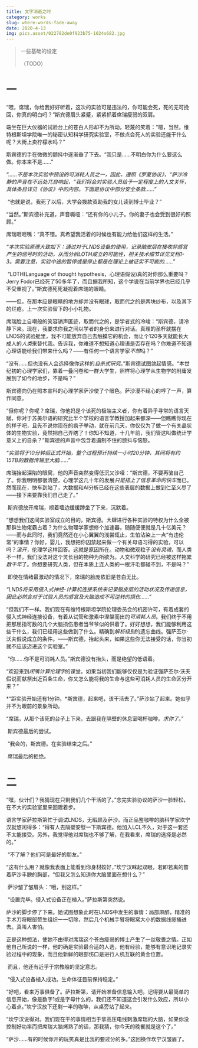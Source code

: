 ```yaml
---
title: 文字消逝之时
category: works
slug: where-words-fade-away
date: 2020-4-13
img: pics.asset/022782de0f923b75-1024x682.jpg
---
```


> 一些基础的设定
>
> <!-- end -->
>
> （TODO）

# 一

“喂，席瑞，你给我好好听着，这次的实验可是违法的，你可能会死，死的无可挽回，你真的明白吗？”斯宾德眉头紧蹙，紧紧抓着席瑞瘦弱的双肩。

​	端坐在巨大仪器的试验台上的苍白人形却不为所动，轻蔑的笑着：“嗯，当然，维特根斯坦学院唯一的秘密认知科学研究实验室，不做点会死人的实验还能干什么呢？大街上卖柠檬水吗？”

​	斯宾德的手在微微的颤抖中逐渐垂了下去。“我只是……不明白你为什么要这么做。你本来不是……”

​	*“……不是本次实验中预设的可消耗人员之一，因此，遵照《罗夏协议》，“*萨沙冷静的声音在不远处兀自响起，*“我们将会对实验人员给予一定程度上的人文关怀，具体条目详见《协议》中的内容。下面是协议中部分安全条款……”*

​	“也就是说，我死了以后，大学会拨款资助我的女儿读到博士毕业？”

​	“当然。”斯宾德补充道，声音嘶哑：“还有你的小儿子。你的妻子也会受到很好的照顾。”

​	席瑞咂咂嘴：“真不错。真希望我活着的时候也有能力给他们这样的生活。”

​	*“本次实验原理大致如下：通过对于LNDS设备的使用，记录脑皮层在接收非感官产生的信号时的活动，从而分析LOTH成立的可能性，相关技术细节详见文档1-3。需要注意，实验中途的暂停或是停止都是在理论上被证实不可能的……”*

​	“LOTH(Language of thought hypothesis，心理语假设)真的对你那么重要吗？Jerry Fodor已经死了50多年了，而且据我所知，这个学说在当前学界也已经几乎不受重视了。”斯宾德死死凝视着席瑞的眼睛。

​	——但，在那本应是眼睛的地方却并没有眼球，取而代之的是两块纱布，以及其下的烂疮。上一次实验留下的小小礼物。

​	席瑞脸上自嘲般的笑容销声匿迹，取而代之的，是学者式的冷峻：“斯宾德，请冷静下来。现在，我要求你我之间以学者的身份来进行对话。真理的圣杯就摆在LNDS的试验舱里，我不可能放弃自己去触摸它的机会，而让个120多天就能长大成人的*人类*来替代我。告诉我，你难道不想知道心理语是否存在吗？你难道不知道心理语能给我们带来什么吗？——有任何一个语言学家*不想*吗？”

​	“没有……但也没有人会选择像你这样的*自杀式研究*。”斯宾德试图敛起情感。“本世纪初的心理学家们，靠着一叠问卷和一群大学生，照样将心理学从生物学的附庸发展到了如今的地步，不是吗？”

​	斯宾德向仍在照本宣科的心理学家萨沙使了个眼色。萨沙漫不经心的哼了一声，算作同意。

​	“但你呢？你呢？席瑞，你他妈是个该死的极端主义者，你有着异乎寻常的语言天赋，你对于苏美尔语的研究比半个学校的语言学教授加起来都深——但瞧瞧你现在的样子吧，且先不说你现在的疯子举动，就在前几天，你仅仅为了做一个有关晶状体的生物实验，竟然把自己弄瞎了！你知不知道，十几年前，我们管这叫做统计学意义上的自杀？”斯宾德的声音中包含着遏制不住的颤抖与恼怒。

​	*“实验将于10分钟后正式开始，整个过程预计持续一小时20分钟，其间将有约15TB的数据传输至大脑……”*

​	席瑞抬起深陷的眼窝，他的声音突然变得低沉又沙哑：“斯宾德，不要再骗自己了。你我明明都很清楚，心理学这几十年的发展*只是搭上了信息革命的快车*而已。然而现在，快车到站了，大数据和AI分析已经在这些表层的数据上做到仁至义尽了——接下来要靠我们自己走了。”

​	斯宾德放开席瑞，顺着墙边缓缓蹲坐了下来，沉默着。

​	“想想我们这间实验室成立的目的，斯宾德。大肆进行各种实验的特权为什么全被那群生物佬霸占着？为什么物理学家想修个加速器，随随便便就是几十亿美元？——而与此同时，我们竟然还在小心翼翼的浅尝辄止，生怕沾染上一点“有违伦常”的事情？你好，婴儿，我想把你囚禁起来做一个有关母语习得的实验，可以吗？*滚开*，伦理学这样回答。这就是原因所在。动物和微观粒子*没有灵魂*，而人类不一样，我们没法对这个灵长目的物种为所欲为。人文科学的研究已经被这样拖累*数千年*了。你想要研究人类，但在本质上连人类的一根汗毛都碰不到，不是吗？”

​	即使在情绪最激动的情况下，席瑞的脸庞依旧是苍白无比。

​	*“LNDS将采用侵入式神经-计算机连接系统来记录脑皮层的活动状况及传递信息，因此必然会对于试验人员的感官及大脑造成不可逆转的损伤……”*

​	“但我们不一样。我们现在有维特根斯坦学院伦理委员会的机密许可，有着成套的侵入式神经连接设备，有着从试管和激素中涅槃而出的*可消耗人员*。我们终于不用把那屈指可数的几个大脑损伤患者当爷爷似的供着了。好好想想，我们能够利用这些干什么，我们已经用这些做到了什么。精确到*解析级别*的遗忘曲线。强萨丕尔·沃夫假说成立的条件。——斯宾德，抬起头来，如果这些你无法接受的话，你当初就不应该迈进这个实验室。”

​	“你……你不是可消耗人员。”斯宾德没有抬头，而是绝望的低语着。

​	“欢迎来到*闭嘴计算伦理学*的课堂。如果当初我们能够仅仅是为验证强萨丕尔·沃夫假说而献祭出近百条生命，你又怎么能将我的生命与这些可消耗人员的生命区分开来？“

​	*“距实验开始还有1分钟。*斯宾德，起来吧，该干活去了。”萨沙站了起来。她似乎并不为眼前的景象所动。

​	“席瑞，从那个该死的台子上下来，去跟我在隔壁的休息室喝杯咖啡。*求你了*。”

​	斯宾德最后的尝试。

​	“我会的，斯宾德。在实验结束之后。”

​	席瑞最后的拒绝。



# 二

​	“嘿，伙计们？我猜现在只剩我们几个干活的了。”念完实验协议的萨沙一脸轻松，在不大的实验室里来回踱着步。

​	语言学家萨拉斯第忙于调试LNDS，无暇顾及萨沙。而正品鉴咖啡的脑科学家坎宁汉就悠闲得多：“得有人去隔壁安慰一下斯宾德。他加入LCL不久，对于这一套还不太能接受。另外，我觉得他对席瑞也不够了解，在我看来，席瑞的选择是必然的。”

​	“不了解？他们可是最好的朋友。”

​	“这有什么用？就像我表面上能看到你身材姣好，”坎宁汉眯起双眼，若即若离的瞥着萨沙丰腴的胸部，“但我又怎么知道你大脑里面在想什么？”

​	萨沙皱了皱眉头：“哦，别这样。”

​	“设置完毕。侵入式设备正在植入。”萨拉斯第突然说。

​	萨沙的脚步停了下来。她试图想象此时在LNDS中发生的事情：局部麻醉，精准的手术刀将眼部赘生组织一一切除，然后几个机械手臂将眼窝大小的数据线缆捅进去。真叫人害怕。

​	正是这种想法，使她不由得对席瑞这个苍白瘦弱的博士产生了一丝敬畏之情。正如他自己所说的一样，他的确是实验最合适的人选，他有经验，能够有意识地记录实验过程中的现象，而且他新鲜的眼部伤口是进行人机互联的黄金位置。

​	而且，他还有近乎于宗教般的坚定意志。

​	“侵入式设备植入成功。生命体征目前保持稳定。”

​	“好吧，看来万事俱备了。萨拉斯第，请开始准备信息输入吧。记得要从最简单的信息开始，像是数字1或是字母什么的，我们还不知道这会引发什么效应，所以小心着点。”坎宁汉放下还剩一半的咖啡，从桌旁站了起来。

​	“坎宁汉说得对。我们现在干的事情相当于拿高压电线刺激席瑞的大脑，如果你没控制好功率而把席瑞大脑烤熟了的话，那我猜，你今天的晚餐就是这个了。”

​	“萨沙……有的时候你开的玩笑真是比我的要过分的多。”这回换作坎宁汉皱眉了。



